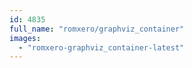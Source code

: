 ```yaml
---
id: 4835
full_name: "romxero/graphviz_container"
images: 
  - "romxero-graphviz_container-latest"
---
```

